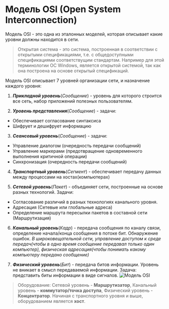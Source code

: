 # Модель OSI (Open System Interconnection)
Модель OSI - это одна из эталонных моделей, которая описывает какие уровни должны находится в сети.

> Открытая система - это система, построенная в соответствии с открытыми спецификациями, т.е. с общедоступными спецификациями соответствущим стандартам. Например для этой терминологии ОС Windows, является открытой системой, так как она построена на основе открытый спецификаций.

Модель OSI описывает 7 уровней организации сети, и назначение каждого уровня:
1. ***Прикладной уровень***(_Сообщение_) - уровень для которого строится все сеть, набор приложений полезных пользователям.

2. ***Уровень представления***(_Сообщение_) - задачи:
+ Обеспечивает согласование синтаксиса
+ Шифрует и дешифрует информацию

3. ***Сеансовый уровень***(_Сообщение_) - задачи: 
+ Управление диалогом (очередность передачи сообщений)
+ Управление маркерами (предотвращение одновременного выполнения критичной операции)
+ Синхронизация (очередность передачи сообщений)

4. ***Транспортный уровень***(_Сегмент_) - обеспечивает передачу данных между процессами на хостах(компьютерах)

5. ***Сетевой уровень***(_Пакет_) - объединяет сети, построенные на основе разных технологий. Задачи: 
+ Согласование различий в разных технологиях канального уровня. 
+ Адресация (Сетевые или глобальные адреса)
+ Определение маршрута пересылки пакетов в составной сети (Маршрутизация)

6. ***Канальный уровень***(_Кадр_) - передача сообщения по каналу связи, определение начала/конца сообщения в потоке бит. Обнаружение ошибок. _В широковещательной сети, управление доступом к среде передач(чтобы в одно время сообщение передавал только один компьютер), физическая адресация(чтобы понимать какому компьютеру передано сообщение)_

7. ***Физический уровень***(_Бит_) - передача битов информации. Уровень не вникает в смысл передаваемой информации. Задача: представить биты информации в виде сигналов. 
![Модель OSI](https://skillbox.ru/upload/setka_images/12504801092022_ac4aa360577ec93ee375b17d290f20d8751c3719.png)

> Оборудование: Сетевой уровень - **Маршрутизатор**, Канальный уровень - **коммутатор/точка доступа**, Физический уровень - **Концентратор**. Начиная с транспортного уровня и выше, оборудованием является **хост**. 